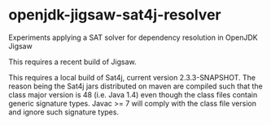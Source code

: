 openjdk-jigsaw-sat4j-resolver
=============================

Experiments applying a SAT solver for dependency resolution in OpenJDK Jigsaw

This requires a recent build of Jigsaw.

This requires a local build of Sat4j, current version 2.3.3-SNAPSHOT. The reason
being the Sat4j jars distributed on maven are compiled such that the class 
major version is 48 (i.e. Java 1.4) even though the class files contain generic
signature types. Javac >= 7 will comply with the class file version and ignore
such signature types.